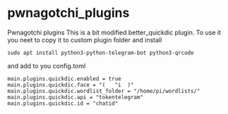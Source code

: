 # pwnagotchi_plugins
Pwnagotchi plugins
This is a bit modified better_quickdic plugin.
To use it you neet to copy it to custom plugin folder and install
```
sudo apt install python3-python-telegram-bot python3-qrcode
```
and add to you config.toml
```
main.plugins.quickdic.enabled = true
main.plugins.quickdic.face = "(   ^i  )"
main.plugins.quickdic.wordlist_folder = "/home/pi/wordlists/"
main.plugins.quickdic.api = "tokentelegram"
main.plugins.quickdic.id = "chatid"
```
